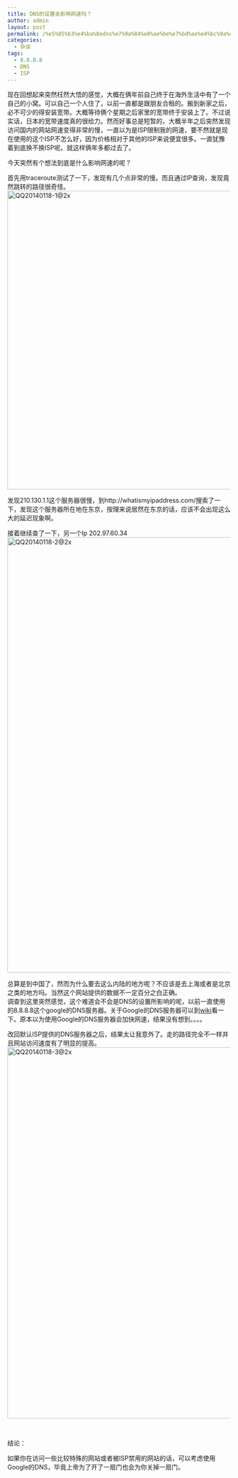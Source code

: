 ```yaml
---
title: DNS的设置会影响网速吗？
author: admin
layout: post
permalink: /%e5%85%b3%e4%ba%8edns%e7%9a%84%e8%ae%be%e7%bd%ae%e4%bc%9a%e5%bd%b1%e5%93%8d%e7%bd%91%e9%80%9f/
categories:
  - 杂谈
tags:
  - 8.8.8.8
  - DNS
  - ISP
---
```

现在回想起来突然枉然大悟的感觉，大概在俩年前自己终于在海外生活中有了一个自己的小窝。可以自己一个人住了，以前一直都是跟朋友合租的。搬到新家之后，必不可少的得安装宽带。大概等待俩个星期之后家里的宽带终于安装上了。不过说实话，日本的宽带速度真的很给力。然而好事总是短暂的，大概半年之后突然发现访问国内的网站网速变得非常的慢，一直以为是ISP限制我的网速，要不然就是现在使用的这个ISP不怎么好，因为价格相对于其他的ISP来说便宜很多。一直犹豫着到底换不换ISP呢。就这样俩年多都过去了。

今天突然有个想法到底是什么影响网速的呢？

首先用traceroute测试了一下，发现有几个点非常的慢。而且通过IP查询，发现竟然跳转的路径很奇怪。  
[<img class="alignnone size-full wp-image-52" alt="QQ20140118-1@2x" src="http://www.iappfan.com/wp-content/uploads/2014/01/QQ20140118-1@2x.png" width="1016" height="674" />][1]

发现210.130.1.1这个服务器很慢，到http://whatismyipaddress.com/搜索了一下，发现这个服务器所在地在东京，按理来说居然在东京的话，应该不会出现这么大的延迟现象啊。

接着继续查了一下，另一个Ip 202.97.60.34  
[<img class="alignnone size-large wp-image-53" alt="QQ20140118-2@2x" src="http://www.iappfan.com/wp-content/uploads/2014/01/QQ20140118-2@2x-629x1024.png" width="604" height="983" />][2]

总算是到中国了，然而为什么要去这么内陆的地方呢？不应该是去上海或者是北京之类的地方吗。当然这个网站提供的数据不一定百分之白正确。  
调查到这里突然感觉，这个难道会不会是DNS的设置所影响的呢，以前一直使用的8.8.8.8这个google的DNS服务器。关于Google的DNS服务器可以到[wiki][3]看一下。原本以为使用Google的DNS服务器会加快网速，结果没有想到。。。。

改回默认ISP提供的DNS服务器之后，结果太让我意外了。走的路径完全不一样并且网站访问速度有了明显的提高。  
[<img class="alignnone size-full wp-image-54" alt="QQ20140118-3@2x" src="http://www.iappfan.com/wp-content/uploads/2014/01/QQ20140118-3@2x.png" width="1014" height="838" />][4]

&nbsp;

结论：

如果你在访问一些比较特殊的网站或者被ISP禁用的网站的话，可以考虑使用Google的DNS，毕竟上帝为了开了一扇门也会为你关掉一扇门。

 [1]: http://www.iappfan.com/wp-content/uploads/2014/01/QQ20140118-1@2x.png
 [2]: http://www.iappfan.com/wp-content/uploads/2014/01/QQ20140118-2@2x.png
 [3]: http://zh.wikipedia.org/wiki/Google_Public_DNS
 [4]: http://www.iappfan.com/wp-content/uploads/2014/01/QQ20140118-3@2x.png